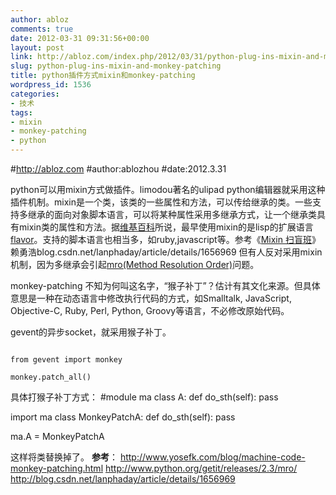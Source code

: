 ```yaml
---
author: abloz
comments: true
date: 2012-03-31 09:31:56+00:00
layout: post
link: http://abloz.com/index.php/2012/03/31/python-plug-ins-mixin-and-monkey-patching/
slug: python-plug-ins-mixin-and-monkey-patching
title: python插件方式mixin和monkey-patching
wordpress_id: 1536
categories:
- 技术
tags:
- mixin
- monkey-patching
- python
---
```


#http://abloz.com
#author:ablozhou
#date:2012.3.31

python可以用mixin方式做插件。limodou著名的ulipad python编辑器就采用这种插件机制。mixin是一个类，该类的一些属性和方法，可以传给继承的类。一些支持多继承的面向对象脚本语言，可以将某种属性采用多继承方式，让一个继承类具有mixin类的属性和方法。据[维基百科](http://en.wikipedia.org/wiki/Mixins)所说，最早使用mixin的是lisp的扩展语言[flavor](http://en.wikipedia.org/wiki/Flavors_%28computer_science%29#cite_note-0)。支持的脚本语言也相当多，如ruby,javascript等。参考《[Mixin 扫盲班](http://blog.csdn.net/lanphaday/article/details/1656969)》赖勇浩blog.csdn.net/lanphaday/article/details/1656969
但有人反对采用mixin机制，因为多继承会引起[mro(Method Resolution Order)](http://www.python.org/getit/releases/2.3/mro/)问题。

monkey-patching 不知为何叫这名字，“猴子补丁”？估计有其文化来源。但具体意思是一种在动态语言中修改执行代码的方式，如Smalltalk, JavaScript, Objective-C, Ruby, Perl, Python, Groovy等语言，不必修改原始代码。

gevent的异步socket，就采用猴子补丁。


```

from gevent import monkey

monkey.patch_all()

```

具体打猴子补丁方式：
#module ma
class A:
 def do_sth(self):
    pass

import ma
class MonkeyPatchA:
  def do_sth(self):
    pass

ma.A = MonkeyPatchA

这样将类替换掉了。
**参考**：
http://www.yosefk.com/blog/machine-code-monkey-patching.html
http://www.python.org/getit/releases/2.3/mro/
http://blog.csdn.net/lanphaday/article/details/1656969
